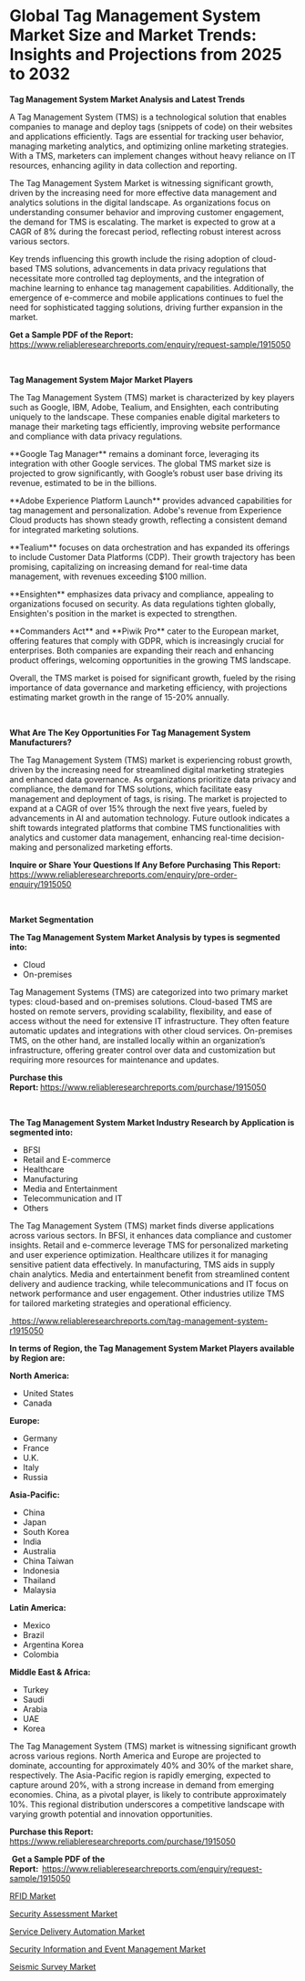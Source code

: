 <p><h1>Global Tag Management System Market Size and Market Trends: Insights and Projections from 2025 to 2032</h1></p><p><strong>Tag Management System Market Analysis and Latest Trends</strong></p>
<p><p>A Tag Management System (TMS) is a technological solution that enables companies to manage and deploy tags (snippets of code) on their websites and applications efficiently. Tags are essential for tracking user behavior, managing marketing analytics, and optimizing online marketing strategies. With a TMS, marketers can implement changes without heavy reliance on IT resources, enhancing agility in data collection and reporting.</p><p>The Tag Management System Market is witnessing significant growth, driven by the increasing need for more effective data management and analytics solutions in the digital landscape. As organizations focus on understanding consumer behavior and improving customer engagement, the demand for TMS is escalating. The market is expected to grow at a CAGR of 8% during the forecast period, reflecting robust interest across various sectors.</p><p>Key trends influencing this growth include the rising adoption of cloud-based TMS solutions, advancements in data privacy regulations that necessitate more controlled tag deployments, and the integration of machine learning to enhance tag management capabilities. Additionally, the emergence of e-commerce and mobile applications continues to fuel the need for sophisticated tagging solutions, driving further expansion in the market.</p></p>
<p><strong>Get a Sample PDF of the Report:&nbsp;</strong> <a href="https://www.reliableresearchreports.com/enquiry/request-sample/1915050?utm_campaign=121&utm_medium=2&utm_source=Github&utm_content=ia&utm_term=10032025&utm_id=tag-management-system">https://www.reliableresearchreports.com/enquiry/request-sample/1915050</a></p>
<p>&nbsp;</p>
<p><strong>Tag Management System Major Market Players</strong></p>
<p><p>The Tag Management System (TMS) market is characterized by key players such as Google, IBM, Adobe, Tealium, and Ensighten, each contributing uniquely to the landscape. These companies enable digital marketers to manage their marketing tags efficiently, improving website performance and compliance with data privacy regulations.</p><p>**Google Tag Manager** remains a dominant force, leveraging its integration with other Google services. The global TMS market size is projected to grow significantly, with Google’s robust user base driving its revenue, estimated to be in the billions.</p><p>**Adobe Experience Platform Launch** provides advanced capabilities for tag management and personalization. Adobe's revenue from Experience Cloud products has shown steady growth, reflecting a consistent demand for integrated marketing solutions.</p><p>**Tealium** focuses on data orchestration and has expanded its offerings to include Customer Data Platforms (CDP). Their growth trajectory has been promising, capitalizing on increasing demand for real-time data management, with revenues exceeding $100 million.</p><p>**Ensighten** emphasizes data privacy and compliance, appealing to organizations focused on security. As data regulations tighten globally, Ensighten's position in the market is expected to strengthen.</p><p>**Commanders Act** and **Piwik Pro** cater to the European market, offering features that comply with GDPR, which is increasingly crucial for enterprises. Both companies are expanding their reach and enhancing product offerings, welcoming opportunities in the growing TMS landscape.</p><p>Overall, the TMS market is poised for significant growth, fueled by the rising importance of data governance and marketing efficiency, with projections estimating market growth in the range of 15-20% annually.</p></p>
<p>&nbsp;</p>
<p><strong>What Are The Key Opportunities For Tag Management System Manufacturers?</strong></p>
<p><p>The Tag Management System (TMS) market is experiencing robust growth, driven by the increasing need for streamlined digital marketing strategies and enhanced data governance. As organizations prioritize data privacy and compliance, the demand for TMS solutions, which facilitate easy management and deployment of tags, is rising. The market is projected to expand at a CAGR of over 15% through the next five years, fueled by advancements in AI and automation technology. Future outlook indicates a shift towards integrated platforms that combine TMS functionalities with analytics and customer data management, enhancing real-time decision-making and personalized marketing efforts.</p></p>
<p><strong>Inquire or Share Your Questions If Any Before Purchasing This Report:</strong> <a href="https://www.reliableresearchreports.com/enquiry/pre-order-enquiry/1915050?utm_campaign=121&utm_medium=2&utm_source=Github&utm_content=ia&utm_term=10032025&utm_id=tag-management-system">https://www.reliableresearchreports.com/enquiry/pre-order-enquiry/1915050</a></p>
<p>&nbsp;</p>
<p><strong>Market Segmentation</strong></p>
<p><strong>The Tag Management System Market Analysis by types is segmented into:</strong></p>
<p><ul><li>Cloud</li><li>On-premises</li></ul></p>
<p><p>Tag Management Systems (TMS) are categorized into two primary market types: cloud-based and on-premises solutions. Cloud-based TMS are hosted on remote servers, providing scalability, flexibility, and ease of access without the need for extensive IT infrastructure. They often feature automatic updates and integrations with other cloud services. On-premises TMS, on the other hand, are installed locally within an organization’s infrastructure, offering greater control over data and customization but requiring more resources for maintenance and updates.</p></p>
<p><strong>Purchase this Report:&nbsp;</strong><a href="https://www.reliableresearchreports.com/purchase/1915050?utm_campaign=121&utm_medium=2&utm_source=Github&utm_content=ia&utm_term=10032025&utm_id=tag-management-system">https://www.reliableresearchreports.com/purchase/1915050</a></p>
<p>&nbsp;</p>
<p><strong>The Tag Management System Market Industry Research by Application is segmented into:</strong></p>
<p><ul><li>BFSI</li><li>Retail and E-commerce</li><li>Healthcare</li><li>Manufacturing</li><li>Media and Entertainment</li><li>Telecommunication and IT</li><li>Others</li></ul></p>
<p><p>The Tag Management System (TMS) market finds diverse applications across various sectors. In BFSI, it enhances data compliance and customer insights. Retail and e-commerce leverage TMS for personalized marketing and user experience optimization. Healthcare utilizes it for managing sensitive patient data effectively. In manufacturing, TMS aids in supply chain analytics. Media and entertainment benefit from streamlined content delivery and audience tracking, while telecommunications and IT focus on network performance and user engagement. Other industries utilize TMS for tailored marketing strategies and operational efficiency.</p></p>
<p><a href="https://www.reliableresearchreports.com/tag-management-system-r1915050?utm_campaign=121&utm_medium=2&utm_source=Github&utm_content=ia&utm_term=10032025&utm_id=tag-management-system">&nbsp;https://www.reliableresearchreports.com/tag-management-system-r1915050</a></p>
<p><strong>In terms of Region, the Tag Management System Market Players available by Region are:</strong></p>
<p>
    <p> <strong> North America: </strong>
        <ul>
            <li>United States</li>
            <li>Canada</li>
        </ul>
        </p> 
    <p> <strong> Europe: </strong>
        <ul>
            <li>Germany</li>
            <li>France</li>
            <li>U.K.</li>
            <li>Italy</li>
            <li>Russia</li>
        </ul>
        </p> 
    <p> <strong> Asia-Pacific: </strong>
        <ul>
            <li>China</li>
            <li>Japan</li>
            <li>South Korea</li>
            <li>India</li>
            <li>Australia</li>
            <li>China Taiwan</li>
            <li>Indonesia</li>
            <li>Thailand</li>
            <li>Malaysia</li>
        </ul>
        </p> 
    <p> <strong> Latin America: </strong>
        <ul>
            <li>Mexico</li>
            <li>Brazil</li>
            <li>Argentina Korea</li>
            <li>Colombia</li>
        </ul>
        </p> 
    <p> <strong> Middle East & Africa: </strong>
        <ul>
            <li>Turkey</li>
            <li>Saudi</li>
            <li>Arabia</li>
            <li>UAE</li>
            <li>Korea</li>
        </ul>
    </p>
    </p>
<p><p>The Tag Management System (TMS) market is witnessing significant growth across various regions. North America and Europe are projected to dominate, accounting for approximately 40% and 30% of the market share, respectively. The Asia-Pacific region is rapidly emerging, expected to capture around 20%, with a strong increase in demand from emerging economies. China, as a pivotal player, is likely to contribute approximately 10%. This regional distribution underscores a competitive landscape with varying growth potential and innovation opportunities.</p></p>
<p><strong>Purchase this Report: </strong><a href="https://www.reliableresearchreports.com/purchase/1915050?utm_campaign=121&utm_medium=2&utm_source=Github&utm_content=ia&utm_term=10032025&utm_id=tag-management-system">https://www.reliableresearchreports.com/purchase/1915050</a></p>
<p>&nbsp;<strong>Get a Sample PDF of the Report:&nbsp;&nbsp;</strong><a href="https://www.reliableresearchreports.com/enquiry/request-sample/1915050?utm_campaign=121&utm_medium=2&utm_source=Github&utm_content=ia&utm_term=10032025&utm_id=tag-management-system">https://www.reliableresearchreports.com/enquiry/request-sample/1915050</a></p>
<p><strong></strong></p>
<p><p><a href="https://github.com/stickkinkel/Market-Research-Report-List-1/blob/main/rfid-market.md?utm_campaign=121&utm_medium=2&utm_source=Github&utm_content=ia&utm_term=10032025&utm_id=tag-management-system">RFID Market</a></p><p><a href="https://github.com/shafriusizi/Market-Research-Report-List-1/blob/main/security-assessment-market.md?utm_campaign=121&utm_medium=2&utm_source=Github&utm_content=ia&utm_term=10032025&utm_id=tag-management-system">Security Assessment Market</a></p><p><a href="https://github.com/beyeagamizjp/Market-Research-Report-List-1/blob/main/service-delivery-automation-market.md?utm_campaign=121&utm_medium=2&utm_source=Github&utm_content=ia&utm_term=10032025&utm_id=tag-management-system">Service Delivery Automation Market</a></p><p><a href="https://github.com/mudgeadamsvx/Market-Research-Report-List-1/blob/main/security-information-and-event-management-market.md?utm_campaign=121&utm_medium=2&utm_source=Github&utm_content=ia&utm_term=10032025&utm_id=tag-management-system">Security Information and Event Management Market</a></p><p><a href="https://github.com/kukolkasimo5/Market-Research-Report-List-1/blob/main/seismic-survey-market.md?utm_campaign=121&utm_medium=2&utm_source=Github&utm_content=ia&utm_term=10032025&utm_id=tag-management-system">Seismic Survey Market</a></p></p>